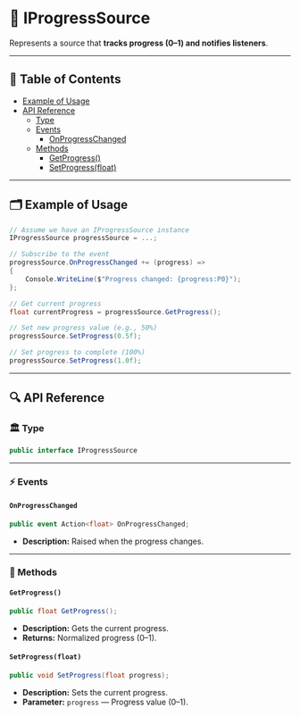 # 🧩 IProgressSource

Represents a source that <b>tracks progress (0–1) and notifies listeners</b>.

---

## 📑 Table of Contents

- [Example of Usage](#-example-of-usage)
- [API Reference](#-api-reference)
    - [Type](#-type)
    - [Events](#-events)
        - [OnProgressChanged](#onprogresschanged)
    - [Methods](#-methods)
        - [GetProgress()](#getprogress)
        - [SetProgress(float)](#setprogressfloat)

---

## 🗂 Example of Usage

```csharp
// Assume we have an IProgressSource instance
IProgressSource progressSource = ...;

// Subscribe to the event
progressSource.OnProgressChanged += (progress) =>
{
    Console.WriteLine($"Progress changed: {progress:P0}");
};

// Get current progress
float currentProgress = progressSource.GetProgress();

// Set new progress value (e.g., 50%)
progressSource.SetProgress(0.5f);

// Set progress to complete (100%)
progressSource.SetProgress(1.0f);
```

---

## 🔍 API Reference

### 🏛️ Type <div id="-type"></div>

```csharp
public interface IProgressSource
```

---

### ⚡ Events

#### `OnProgressChanged`

```csharp
public event Action<float> OnProgressChanged;  
```

- **Description:** Raised when the progress changes.

---

### 🏹 Methods

#### `GetProgress()`

```csharp
public float GetProgress();  
```

- **Description:** Gets the current progress.
- **Returns:** Normalized progress (0–1).

#### `SetProgress(float)`

```csharp
public void SetProgress(float progress);  
```

- **Description:** Sets the current progress.
- **Parameter:** `progress` — Progress value (0–1).
